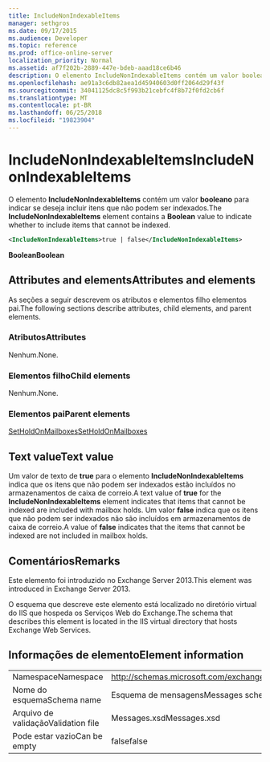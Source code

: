 ```yaml
---
title: IncludeNonIndexableItems
manager: sethgros
ms.date: 09/17/2015
ms.audience: Developer
ms.topic: reference
ms.prod: office-online-server
localization_priority: Normal
ms.assetid: af7f202b-2889-447e-bdeb-aaad18ce6b46
description: O elemento IncludeNonIndexableItems contém um valor booleano para indicar se deseja incluir itens que não podem ser indexados.
ms.openlocfilehash: ae91a3c6db82aea1d45940603d0ff2064d29f43f
ms.sourcegitcommit: 34041125dc8c5f993b21cebfc4f8b72f0fd2cb6f
ms.translationtype: MT
ms.contentlocale: pt-BR
ms.lasthandoff: 06/25/2018
ms.locfileid: "19823904"
---
```

# <a name="includenonindexableitems"></a><span data-ttu-id="fce4f-103">IncludeNonIndexableItems</span><span class="sxs-lookup"><span data-stu-id="fce4f-103">IncludeNonIndexableItems</span></span>

<span data-ttu-id="fce4f-104">O elemento **IncludeNonIndexableItems** contém um valor **booleano** para indicar se deseja incluir itens que não podem ser indexados.</span><span class="sxs-lookup"><span data-stu-id="fce4f-104">The **IncludeNonIndexableItems** element contains a **Boolean** value to indicate whether to include items that cannot be indexed.</span></span> 
  
```XML
<IncludeNonIndexableItems>true | false</IncludeNonIndexableItems>
```

 <span data-ttu-id="fce4f-105">**Boolean**</span><span class="sxs-lookup"><span data-stu-id="fce4f-105">**Boolean**</span></span>
## <a name="attributes-and-elements"></a><span data-ttu-id="fce4f-106">Attributes and elements</span><span class="sxs-lookup"><span data-stu-id="fce4f-106">Attributes and elements</span></span>

<span data-ttu-id="fce4f-107">As seções a seguir descrevem os atributos e elementos filho elementos pai.</span><span class="sxs-lookup"><span data-stu-id="fce4f-107">The following sections describe attributes, child elements, and parent elements.</span></span>
  
### <a name="attributes"></a><span data-ttu-id="fce4f-108">Atributos</span><span class="sxs-lookup"><span data-stu-id="fce4f-108">Attributes</span></span>

<span data-ttu-id="fce4f-109">Nenhum.</span><span class="sxs-lookup"><span data-stu-id="fce4f-109">None.</span></span>
  
### <a name="child-elements"></a><span data-ttu-id="fce4f-110">Elementos filho</span><span class="sxs-lookup"><span data-stu-id="fce4f-110">Child elements</span></span>

<span data-ttu-id="fce4f-111">Nenhum.</span><span class="sxs-lookup"><span data-stu-id="fce4f-111">None.</span></span>
  
### <a name="parent-elements"></a><span data-ttu-id="fce4f-112">Elementos pai</span><span class="sxs-lookup"><span data-stu-id="fce4f-112">Parent elements</span></span>

[<span data-ttu-id="fce4f-113">SetHoldOnMailboxes</span><span class="sxs-lookup"><span data-stu-id="fce4f-113">SetHoldOnMailboxes</span></span>](setholdonmailboxes.md)
  
## <a name="text-value"></a><span data-ttu-id="fce4f-114">Text value</span><span class="sxs-lookup"><span data-stu-id="fce4f-114">Text value</span></span>

<span data-ttu-id="fce4f-115">Um valor de texto de **true** para o elemento **IncludeNonIndexableItems** indica que os itens que não podem ser indexados estão incluídos no armazenamentos de caixa de correio.</span><span class="sxs-lookup"><span data-stu-id="fce4f-115">A text value of **true** for the **IncludeNonIndexableItems** element indicates that items that cannot be indexed are included with mailbox holds.</span></span> <span data-ttu-id="fce4f-116">Um valor **false** indica que os itens que não podem ser indexados não são incluídos em armazenamentos de caixa de correio.</span><span class="sxs-lookup"><span data-stu-id="fce4f-116">A value of **false** indicates that the items that cannot be indexed are not included in mailbox holds.</span></span> 
  
## <a name="remarks"></a><span data-ttu-id="fce4f-117">Comentários</span><span class="sxs-lookup"><span data-stu-id="fce4f-117">Remarks</span></span>

<span data-ttu-id="fce4f-118">Este elemento foi introduzido no Exchange Server 2013.</span><span class="sxs-lookup"><span data-stu-id="fce4f-118">This element was introduced in Exchange Server 2013.</span></span>
  
<span data-ttu-id="fce4f-119">O esquema que descreve este elemento está localizado no diretório virtual do IIS que hospeda os Serviços Web do Exchange.</span><span class="sxs-lookup"><span data-stu-id="fce4f-119">The schema that describes this element is located in the IIS virtual directory that hosts Exchange Web Services.</span></span>
  
## <a name="element-information"></a><span data-ttu-id="fce4f-120">Informações de elemento</span><span class="sxs-lookup"><span data-stu-id="fce4f-120">Element information</span></span>

|||
|:-----|:-----|
|<span data-ttu-id="fce4f-121">Namespace</span><span class="sxs-lookup"><span data-stu-id="fce4f-121">Namespace</span></span>  <br/> |http://schemas.microsoft.com/exchange/services/2006/messages  <br/> |
|<span data-ttu-id="fce4f-122">Nome do esquema</span><span class="sxs-lookup"><span data-stu-id="fce4f-122">Schema name</span></span>  <br/> |<span data-ttu-id="fce4f-123">Esquema de mensagens</span><span class="sxs-lookup"><span data-stu-id="fce4f-123">Messages schema</span></span>  <br/> |
|<span data-ttu-id="fce4f-124">Arquivo de validação</span><span class="sxs-lookup"><span data-stu-id="fce4f-124">Validation file</span></span>  <br/> |<span data-ttu-id="fce4f-125">Messages.xsd</span><span class="sxs-lookup"><span data-stu-id="fce4f-125">Messages.xsd</span></span>  <br/> |
|<span data-ttu-id="fce4f-126">Pode estar vazio</span><span class="sxs-lookup"><span data-stu-id="fce4f-126">Can be empty</span></span>  <br/> |<span data-ttu-id="fce4f-127">false</span><span class="sxs-lookup"><span data-stu-id="fce4f-127">false</span></span>  <br/> |
   

